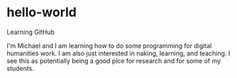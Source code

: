 # hello-world
Learning GitHub

I'm Michael and I am learning how to do some programming for digital humanities work.
I am also just interested in naking, learning, and teaching.
I see this as potentially being a good plce for research and for some of my students.
